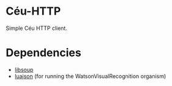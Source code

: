 # Céu-HTTP
Simple Céu HTTP client.

# Dependencies
* [libsoup](https://wiki.gnome.org/Projects/libsoup)
* [luajson](https://github.com/harningt/luajson) (for running the WatsonVisualRecognition organism)
